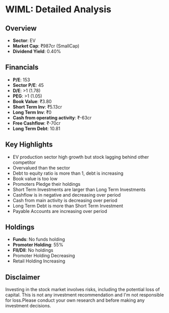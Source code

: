 # WIML: Detailed Analysis

## Overview
- **Sector**: EV
- **Market Cap**: ₹987cr (SmallCap)
- **Dividend Yield**: 0.40%

## Financials
- **P/E**: 153
- **Sector P/E**: 45
- **D/E**: >1 (1.78)
- **PEG**: >1 (1.05)
- **Book Value**: ₹3.80
- **Short Term Inv**: ₹5.13cr
- **Long Term Inv**: ₹0
- **Cash from operating activity**: ₹-63cr
- **Free Cashflow**: ₹-70cr
- **Long Term Debt**: 10.81

## Key Highlights
- EV production sector high growth but stock lagging behind other competitor
- Overvalued than the sector
- Debt to equity ratio is more than 1, debt is increasing
- Book value is too low
- Promoters Pledge their holdings
- Short Term Investments are larger than Long Term Investments
- Cashflow is in negative and decreasing over period
- Cash from main activity is decreasing over period
- Long Term Debt is more than Short Term Investment
- Payable Accounts are increasing over period

## Holdings
- **Funds**: No funds holding
- **Promoter Holding**: 55%
- **FII/DII**: No holdings
- Promoter Holding Decreasing
- Retail Holding Increasing

## Disclaimer
Investing in the stock market involves risks, including the potential loss of capital. This is not any investment recommendation and I'm not responsible for loss.Please conduct your own research and before making any investment decisions.
